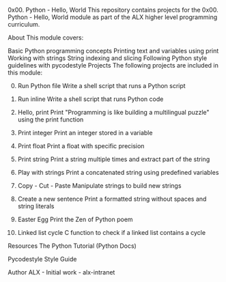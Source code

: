 0x00. Python - Hello, World
This repository contains projects for the 0x00. Python - Hello, World module as part of the ALX higher level programming curriculum.

About
This module covers:

Basic Python programming concepts
Printing text and variables using print
Working with strings
String indexing and slicing
Following Python style guidelines with pycodestyle
Projects
The following projects are included in this module:

0. Run Python file
Write a shell script that runs a Python script

1. Run inline
Write a shell script that runs Python code

2. Hello, print
Print "Programming is like building a multilingual puzzle" using the print function

3. Print integer
Print an integer stored in a variable

4. Print float
Print a float with specific precision

5. Print string
Print a string multiple times and extract part of the string

6. Play with strings
Print a concatenated string using predefined variables

7. Copy - Cut - Paste
Manipulate strings to build new strings

8. Create a new sentence
Print a formatted string without spaces and string literals

9. Easter Egg
Print the Zen of Python poem

10. Linked list cycle
C function to check if a linked list contains a cycle

Resources
The Python Tutorial (Python Docs)

Pycodestyle Style Guide

Author
ALX - Initial work - alx-intranet